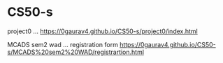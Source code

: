 # CS50-s

project0 ... https://0gaurav4.github.io/CS50-s/project0/index.html

MCADS sem2 wad ... registration form https://0gaurav4.github.io/CS50-s/MCADS%20sem2%20WAD/registrartion.html
